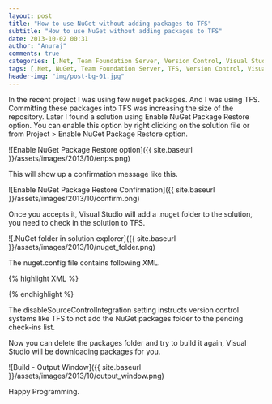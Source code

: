 ```yaml
---
layout: post
title: "How to use NuGet without adding packages to TFS"
subtitle: "How to use NuGet without adding packages to TFS"
date: 2013-10-02 00:31
author: "Anuraj"
comments: true
categories: [.Net, Team Foundation Server, Version Control, Visual Studio]
tags: [.Net, NuGet, Team Foundation Server, TFS, Version Control, Visual Studio]
header-img: "img/post-bg-01.jpg"
---
```

In the recent project I was using few nuget packages. And I was using TFS. Committing these packages into TFS was increasing the size of the repository. Later I found a solution using Enable NuGet Package Restore option. You can enable this option by right clicking on the solution file or from Project > Enable NuGet Package Restore option. 

![Enable NuGet Package Restore option]({{ site.baseurl }}/assets/images/2013/10/enps.png)

This will show up a confirmation message like this. 

![Enable NuGet Package Restore Confirmation]({{ site.baseurl }}/assets/images/2013/10/confirm.png)

Once you accepts it, Visual Studio will add a .nuget folder to the solution, you need to check in the solution to TFS.

![.NuGet folder in solution explorer]({{ site.baseurl }}/assets/images/2013/10/nuget_folder.png)

The nuget.config file contains following XML.

{% highlight XML %}
<?xml version="1.0" encoding="utf-8"?>
<configuration>
  <solution>
    <add key="disableSourceControlIntegration" value="true" />
  </solution>
</configuration>
{% endhighlight %}

The disableSourceControlIntegration setting instructs version control systems like TFS to not add the NuGet packages folder to the pending check-ins list.

Now you can delete the packages folder and try to build it again, Visual Studio will be downloading packages for you.

![Build - Output Window]({{ site.baseurl }}/assets/images/2013/10/output_window.png)

Happy Programming.
